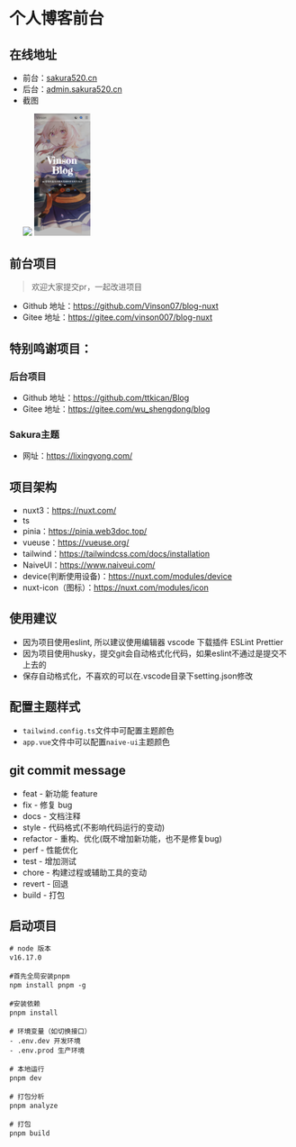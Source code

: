 # 个人博客前台

## 在线地址
- 前台：<a href="sakura520.cn" target="_blank">sakura520.cn</a>
- 后台：<a href="admin.sakura520.cn" target="_blank">admin.sakura520.cn</a>
- 截图
  <p>
    <img src="./src/assets/img/banner.png" width="400"/>
    <img src="./src/assets/img/banner_mobile.png" width="100" />
  </p>

## 前台项目
> 欢迎大家提交pr，一起改进项目
- Github 地址：https://github.com/Vinson07/blog-nuxt
- Gitee 地址：https://gitee.com/vinson007/blog-nuxt

## 特别鸣谢项目：
### 后台项目
- Github 地址：https://github.com/ttkican/Blog
- Gitee 地址：https://gitee.com/wu_shengdong/blog
### Sakura主题
- 网址：https://lixingyong.com/

## 项目架构
- nuxt3：https://nuxt.com/
- ts 
- pinia：https://pinia.web3doc.top/
- vueuse：https://vueuse.org/
- tailwind：https://tailwindcss.com/docs/installation
- NaiveUI：https://www.naiveui.com/
- device(判断使用设备)：https://nuxt.com/modules/device
- nuxt-icon（图标）：https://nuxt.com/modules/icon

## 使用建议
- 因为项目使用eslint, 所以建议使用编辑器 vscode 下载插件 ESLint Prettier
- 因为项目使用husky，提交git会自动格式化代码，如果eslint不通过是提交不上去的
- 保存自动格式化，不喜欢的可以在.vscode目录下setting.json修改

## 配置主题样式
- `tailwind.config.ts`文件中可配置主题颜色
- `app.vue`文件中可以配置`naive-ui`主题颜色

## git commit message

- feat - 新功能 feature
- fix - 修复 bug
- docs - 文档注释
- style - 代码格式(不影响代码运行的变动)
- refactor - 重构、优化(既不增加新功能，也不是修复bug)
- perf - 性能优化
- test - 增加测试
- chore - 构建过程或辅助工具的变动
- revert - 回退
- build - 打包


## 启动项目
```shell
# node 版本
v16.17.0

#首先全局安装pnpm
npm install pnpm -g

#安装依赖
pnpm install

# 环境变量（如切换接口）
- .env.dev 开发环境
- .env.prod 生产环境

# 本地运行
pnpm dev

# 打包分析
pnpm analyze

# 打包
pnpm build

```
